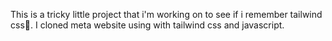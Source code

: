 This is a tricky little project that i'm working on to see if i remember tailwind css🌚.
I cloned meta website using with tailwind css and javascript.